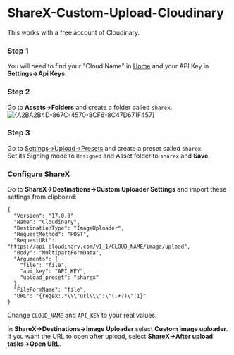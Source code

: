 # ShareX-Custom-Upload-Cloudinary
This works with a free account of Cloudinary.

### Step 1
You will need to find your "Cloud Name" in [Home](https://console.cloudinary.com/app/home) and your API Key in **Settings->Api Keys**.

### Step 2
Go to **Assets->Folders** and create a folder called `sharex`.<br>
![{A2BA2B4D-867C-4570-8CF6-8C47D671F457}](https://github.com/user-attachments/assets/ac2f2a22-e764-4478-bcce-232f45e62ed9)

### Step 3
Go to [Settings->Upload->Presets](https://console.cloudinary.com/app/settings/upload/presets) and create a preset called `sharex`.<br>
Set its Signing mode to `Unsigned` and Asset folder to `sharex` and **Save**.

### Configure ShareX

Go to **ShareX->Destinations->Custom Uploader Settings** and import these settings from clipboard:
```
{
  "Version": "17.0.0",
  "Name": "Cloudinary",
  "DestinationType": "ImageUploader",
  "RequestMethod": "POST",
  "RequestURL": "https://api.cloudinary.com/v1_1/CLOUD_NAME/image/upload",
  "Body": "MultipartFormData",
  "Arguments": {
    "file": "file",    
    "api_key": "API_KEY",
    "upload_preset": "sharex"
  },
  "FileFormName": "file",
  "URL": "{regex:.*\\\"url\\\":\"(.+?)\"|1}"
}
```

Change `CLOUD_NAME` and `API_KEY` to your real values.

In **ShareX->Destinations->Image Uploader** select **Custom image uploader**.<br>
If you want the URL to open after upload, select **ShareX->After upload tasks->Open URL**.
